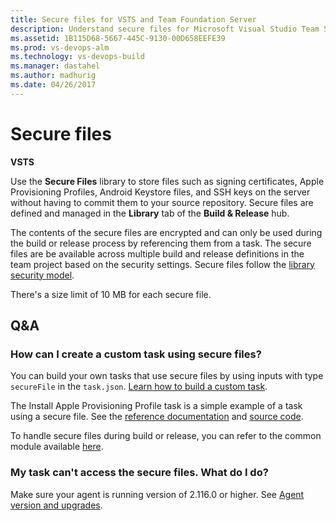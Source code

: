 ```yaml
---
title: Secure files for VSTS and Team Foundation Server
description: Understand secure files for Microsoft Visual Studio Team Services (VSTS) and Microsoft Team Foundation Server (TFS)
ms.assetid: 1B115D68-5667-445C-9130-00D658EEFE39
ms.prod: vs-devops-alm
ms.technology: vs-devops-build
ms.manager: dastahel
ms.author: madhurig
ms.date: 04/26/2017
---
```


# Secure files

**VSTS**

Use the **Secure Files** library to store files such as signing certificates, Apple Provisioning Profiles, Android Keystore files, and SSH keys on the server without having to commit them to your source repository. Secure files are defined and managed in the **Library** tab of the **Build &amp; Release** hub.

The contents of the secure files are encrypted and can only be used during the build or release process by referencing them from a task. The secure files are be available across multiple build and release definitions in the team project based on the security settings. Secure files follow the [library security model](index.md#security).

There's a size limit of 10 MB for each secure file. 

## Q&A

<!-- BEGINSECTION class="md-qanda" -->

### How can I create a custom task using secure files?

You can build your own tasks that use secure files by using inputs with type `secureFile` in the `task.json`. 
[Learn how to build a custom task](../../../extend/develop/add-build-task.md).

The Install Apple Provisioning Profile task is a simple example of a task using a secure file. See the [reference documentation](../../tasks/utility/install-apple-provisioning-profile.md) and [source code](https://github.com/Microsoft/vsts-tasks/tree/master/Tasks/InstallAppleProvisioningProfile). 

To handle secure files during build or release, you can refer to the common module available [here](https://github.com/Microsoft/vsts-tasks/tree/master/Tasks/Common/securefiles-common). 

### My task can't access the secure files. What do I do?

Make sure your agent is running version of 2.116.0 or higher. See [Agent version and upgrades](../agents/agents.md#agent-version-and-upgrades).

<!-- ENDSECTION -->
